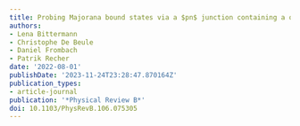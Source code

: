 ```yaml
---
title: Probing Majorana bound states via a $pn$ junction containing a quantum dot
authors:
- Lena Bittermann
- Christophe De Beule
- Daniel Frombach
- Patrik Recher
date: '2022-08-01'
publishDate: '2023-11-24T23:28:47.870164Z'
publication_types:
- article-journal
publication: '*Physical Review B*'
doi: 10.1103/PhysRevB.106.075305
---
```

